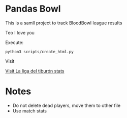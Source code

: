 # Pandas Bowl

This is a samll project to track BloodBowl league results

Teo I love you

Execute:

`python3 scripts/create_html.py`

Visit

[Visit La liga del tiburón stats](https://isakigus.github.io/pandas_bowl/)


# Notes

* Do not delete dead players, move them to other file
* Use match stats
